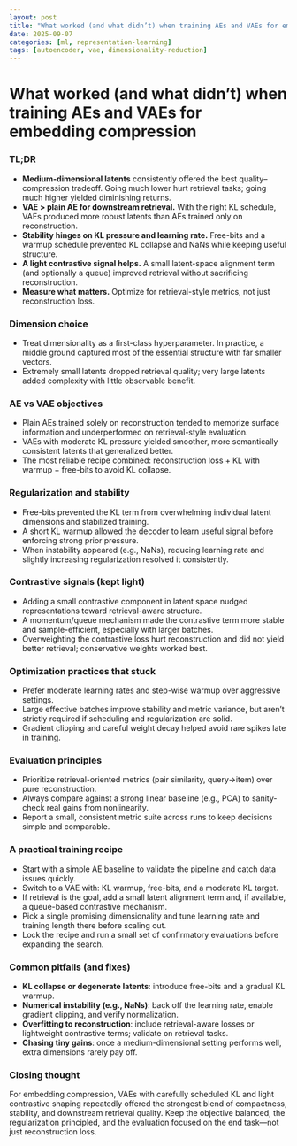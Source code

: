 ```yaml
---
layout: post
title: "What worked (and what didn’t) when training AEs and VAEs for embedding compression"
date: 2025-09-07
categories: [ml, representation-learning]
tags: [autoencoder, vae, dimensionality-reduction]
---
```


# What worked (and what didn’t) when training AEs and VAEs for embedding compression

### TL;DR
- **Medium-dimensional latents** consistently offered the best quality–compression tradeoff. Going much lower hurt retrieval tasks; going much higher yielded diminishing returns.
- **VAE > plain AE for downstream retrieval.** With the right KL schedule, VAEs produced more robust latents than AEs trained only on reconstruction.
- **Stability hinges on KL pressure and learning rate.** Free-bits and a warmup schedule prevented KL collapse and NaNs while keeping useful structure.
- **A light contrastive signal helps.** A small latent-space alignment term (and optionally a queue) improved retrieval without sacrificing reconstruction.
- **Measure what matters.** Optimize for retrieval-style metrics, not just reconstruction loss.

### Dimension choice
- Treat dimensionality as a first-class hyperparameter. In practice, a middle ground captured most of the essential structure with far smaller vectors.
- Extremely small latents dropped retrieval quality; very large latents added complexity with little observable benefit.

### AE vs VAE objectives
- Plain AEs trained solely on reconstruction tended to memorize surface information and underperformed on retrieval-style evaluation.
- VAEs with moderate KL pressure yielded smoother, more semantically consistent latents that generalized better.
- The most reliable recipe combined: reconstruction loss + KL with warmup + free-bits to avoid KL collapse.

### Regularization and stability
- Free-bits prevented the KL term from overwhelming individual latent dimensions and stabilized training.
- A short KL warmup allowed the decoder to learn useful signal before enforcing strong prior pressure.
- When instability appeared (e.g., NaNs), reducing learning rate and slightly increasing regularization resolved it consistently.

### Contrastive signals (kept light)
- Adding a small contrastive component in latent space nudged representations toward retrieval-aware structure.
- A momentum/queue mechanism made the contrastive term more stable and sample-efficient, especially with larger batches.
- Overweighting the contrastive loss hurt reconstruction and did not yield better retrieval; conservative weights worked best.

### Optimization practices that stuck
- Prefer moderate learning rates and step-wise warmup over aggressive settings.
- Large effective batches improve stability and metric variance, but aren’t strictly required if scheduling and regularization are solid.
- Gradient clipping and careful weight decay helped avoid rare spikes late in training.

### Evaluation principles
- Prioritize retrieval-oriented metrics (pair similarity, query→item) over pure reconstruction.
- Always compare against a strong linear baseline (e.g., PCA) to sanity-check real gains from nonlinearity.
- Report a small, consistent metric suite across runs to keep decisions simple and comparable.

### A practical training recipe
- Start with a simple AE baseline to validate the pipeline and catch data issues quickly.
- Switch to a VAE with: KL warmup, free-bits, and a moderate KL target.
- If retrieval is the goal, add a small latent alignment term and, if available, a queue-based contrastive mechanism.
- Pick a single promising dimensionality and tune learning rate and training length there before scaling out.
- Lock the recipe and run a small set of confirmatory evaluations before expanding the search.

### Common pitfalls (and fixes)
- **KL collapse or degenerate latents**: introduce free-bits and a gradual KL warmup.
- **Numerical instability (e.g., NaNs)**: back off the learning rate, enable gradient clipping, and verify normalization.
- **Overfitting to reconstruction**: include retrieval-aware losses or lightweight contrastive terms; validate on retrieval tasks.
- **Chasing tiny gains**: once a medium-dimensional setting performs well, extra dimensions rarely pay off.

### Closing thought
For embedding compression, VAEs with carefully scheduled KL and light contrastive shaping repeatedly offered the strongest blend of compactness, stability, and downstream retrieval quality. Keep the objective balanced, the regularization principled, and the evaluation focused on the end task—not just reconstruction loss.
